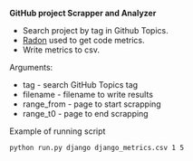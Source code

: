 **GitHub project Scrapper and Analyzer**

* Search project by tag in Github Topics.
* [Radon](https://radon.readthedocs.io/en/latest/index.html) used to get code metrics.
* Write metrics to csv.

Arguments:
- tag - search GitHub Topics tag
- filename - filename to write results
- range_from - page to start scrapping
- range_t0 - page to end scrapping

Example of running script
```
python run.py django django_metrics.csv 1 5
```